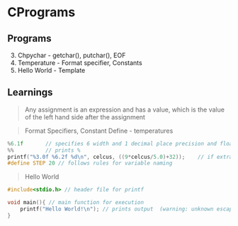 # CPrograms

## Programs
3. Chpychar - getchar(), putchar(), EOF
2. Temperature - Format specifier, Constants 
1. Hello World - Template

## Learnings

> Any assignment is an expression and has a value, which is the value of the left hand side after the assignment

> Format Specifiers, Constant Define - temperatures
```c
%6.1f       // specifies 6 width and 1 decimal place precision and float data type
%%          // prints %
printf("%3.0f %6.2f %d\n", celcus, ((9*celcus/5.0)+32));    // if extra % prints garbage value
#define STEP 20 // follows rules for variable naming 
```
> Hello World
```c
#include<stdio.h> // header file for printf

void main(){ // main function for execution
	printf("Hello World!\n"); // prints output  (warning: unknown escape sequence: '\c' if use)
}
```
